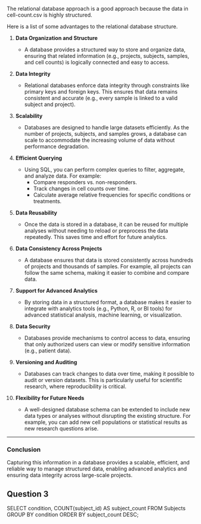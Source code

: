  The relational database approach is a good approach because the data in cell-count.csv is highly structured. 
 
 Here is a list of some advantages to the relational database structure.

1. **Data Organization and Structure**
   - A database provides a structured way to store and organize data, ensuring that related information (e.g., projects, subjects, samples, and cell counts) is logically connected and easy to access.

2. **Data Integrity**
   - Relational databases enforce data integrity through constraints like primary keys and foreign keys. This ensures that data remains consistent and accurate (e.g., every sample is linked to a valid subject and project).

3. **Scalability**
   - Databases are designed to handle large datasets efficiently. As the number of projects, subjects, and samples grows, a database can scale to accommodate the increasing volume of data without performance degradation.

4. **Efficient Querying**
   - Using SQL, you can perform complex queries to filter, aggregate, and analyze data. For example:
     - Compare responders vs. non-responders.
     - Track changes in cell counts over time.
     - Calculate average relative frequencies for specific conditions or treatments.

5. **Data Reusability**
   - Once the data is stored in a database, it can be reused for multiple analyses without needing to reload or preprocess the data repeatedly. This saves time and effort for future analytics.

6. **Data Consistency Across Projects**
   - A database ensures that data is stored consistently across hundreds of projects and thousands of samples. For example, all projects can follow the same schema, making it easier to combine and compare data.

7. **Support for Advanced Analytics**
   - By storing data in a structured format, a database makes it easier to integrate with analytics tools (e.g., Python, R, or BI tools) for advanced statistical analysis, machine learning, or visualization.

8. **Data Security**
   - Databases provide mechanisms to control access to data, ensuring that only authorized users can view or modify sensitive information (e.g., patient data).

9. **Versioning and Auditing**
   - Databases can track changes to data over time, making it possible to audit or version datasets. This is particularly useful for scientific research, where reproducibility is critical.

10. **Flexibility for Future Needs**
    - A well-designed database schema can be extended to include new data types or analyses without disrupting the existing structure. For example, you can add new cell populations or statistical results as new research questions arise.

---

### Conclusion
Capturing this information in a database provides a scalable, efficient, and reliable way to manage structured data, enabling advanced analytics and ensuring data integrity across large-scale projects.

## Question 3

SELECT 
    condition, 
    COUNT(subject_id) AS subject_count
FROM 
    Subjects
GROUP BY 
    condition
ORDER BY 
    subject_count DESC;